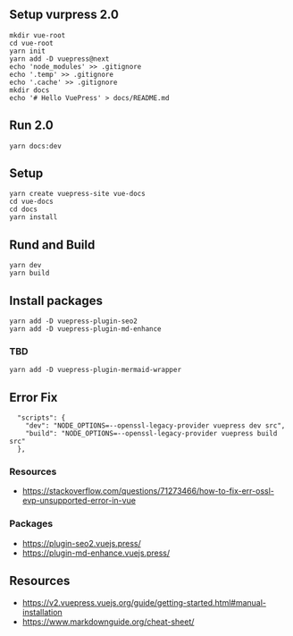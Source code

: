 
## Setup vurpress 2.0

```
mkdir vue-root
cd vue-root
yarn init
yarn add -D vuepress@next
echo 'node_modules' >> .gitignore
echo '.temp' >> .gitignore
echo '.cache' >> .gitignore
mkdir docs
echo '# Hello VuePress' > docs/README.md
```

## Run 2.0
```
yarn docs:dev
```

## Setup
```
yarn create vuepress-site vue-docs
cd vue-docs
cd docs
yarn install
```

## Rund and Build
```
yarn dev
yarn build

```

## Install packages
```
yarn add -D vuepress-plugin-seo2
yarn add -D vuepress-plugin-md-enhance
```

### TBD
```
yarn add -D vuepress-plugin-mermaid-wrapper
```



## Error Fix
```
  "scripts": {
    "dev": "NODE_OPTIONS=--openssl-legacy-provider vuepress dev src",
    "build": "NODE_OPTIONS=--openssl-legacy-provider vuepress build src"
  },
```
### Resources
- https://stackoverflow.com/questions/71273466/how-to-fix-err-ossl-evp-unsupported-error-in-vue

### Packages
- https://plugin-seo2.vuejs.press/
- https://plugin-md-enhance.vuejs.press/


## Resources
- https://v2.vuepress.vuejs.org/guide/getting-started.html#manual-installation
- https://www.markdownguide.org/cheat-sheet/
